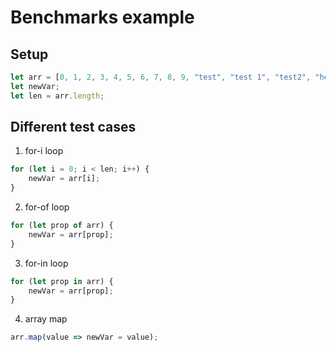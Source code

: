 # Benchmarks example

## Setup

```js
let arr = [0, 1, 2, 3, 4, 5, 6, 7, 8, 9, "test", "test 1", "test2", "hello"];
let newVar;
let len = arr.length;
```

## Different test cases

1. for-i loop

```js
for (let i = 0; i < len; i++) {
	newVar = arr[i];
}
```

2. for-of loop

```js
for (let prop of arr) {
	newVar = arr[prop];
}
```

3. for-in loop

```js
for (let prop in arr) {
	newVar = arr[prop];
}
```

4. array map

```js
arr.map(value => newVar = value);
```
